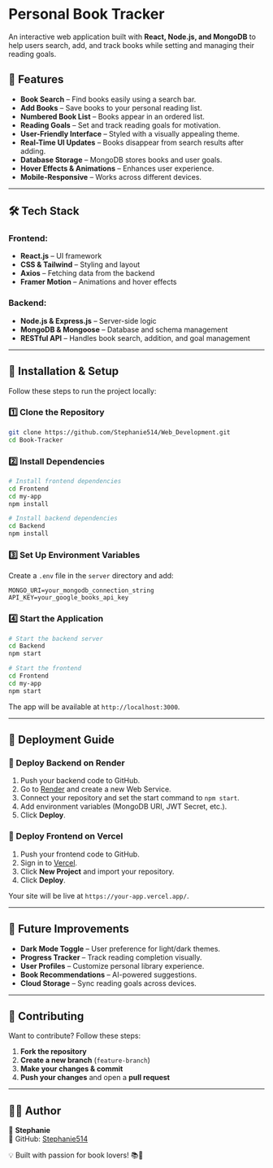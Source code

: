 # Personal Book Tracker

An interactive web application built with **React, Node.js, and MongoDB** to help users search, add, and track books while setting and managing their reading goals.

## 🚀 Features

- **Book Search** – Find books easily using a search bar.
- **Add Books** – Save books to your personal reading list.
- **Numbered Book List** – Books appear in an ordered list.
- **Reading Goals** – Set and track reading goals for motivation.
- **User-Friendly Interface** – Styled with a visually appealing theme.
- **Real-Time UI Updates** – Books disappear from search results after adding.
- **Database Storage** – MongoDB stores books and user goals.
- **Hover Effects & Animations** – Enhances user experience.
- **Mobile-Responsive** – Works across different devices.

---

## 🛠 Tech Stack

### **Frontend:**
- **React.js** – UI framework
- **CSS & Tailwind** – Styling and layout
- **Axios** – Fetching data from the backend
- **Framer Motion** – Animations and hover effects

### **Backend:**
- **Node.js & Express.js** – Server-side logic
- **MongoDB & Mongoose** – Database and schema management
- **RESTful API** – Handles book search, addition, and goal management


---

## 🔧 Installation & Setup

Follow these steps to run the project locally:

### **1️⃣ Clone the Repository**
```sh
git clone https://github.com/Stephanie514/Web_Development.git
cd Book-Tracker
```

### **2️⃣ Install Dependencies**
```sh
# Install frontend dependencies
cd Frontend
cd my-app
npm install

# Install backend dependencies
cd Backend
npm install
```

### **3️⃣ Set Up Environment Variables**
Create a `.env` file in the `server` directory and add:
```env
MONGO_URI=your_mongodb_connection_string
API_KEY=your_google_books_api_key
```

### **4️⃣ Start the Application**
```sh
# Start the backend server
cd Backend
npm start

# Start the frontend
cd Frontend
cd my-app
npm start
```

The app will be available at `http://localhost:3000`.

---

## 🚀 Deployment Guide

### **📌 Deploy Backend on Render**
1. Push your backend code to GitHub.
2. Go to [Render](https://render.com/) and create a new Web Service.
3. Connect your repository and set the start command to `npm start`.
4. Add environment variables (MongoDB URI, JWT Secret, etc.).
5. Click **Deploy**.

### **📌 Deploy Frontend on Vercel**
1. Push your frontend code to GitHub.
2. Sign in to [Vercel](https://vercel.com/).
3. Click **New Project** and import your repository.
4. Click **Deploy**.

Your site will be live at `https://your-app.vercel.app/`.

---

## 🎯 Future Improvements

- **Dark Mode Toggle** – User preference for light/dark themes.
- **Progress Tracker** – Track reading completion visually.
- **User Profiles** – Customize personal library experience.
- **Book Recommendations** – AI-powered suggestions.
- **Cloud Storage** – Sync reading goals across devices.

---

## 🤝 Contributing

Want to contribute? Follow these steps:

1. **Fork the repository**
2. **Create a new branch** (`feature-branch`)
3. **Make your changes & commit**
4. **Push your changes** and open a **pull request**

---

## 👨‍💻 Author

📌 **Stephanie**  
🔗 GitHub: [Stephanie514](https://github.com/Stephanie514)  

💡 Built with passion for book lovers! 📚🚀
